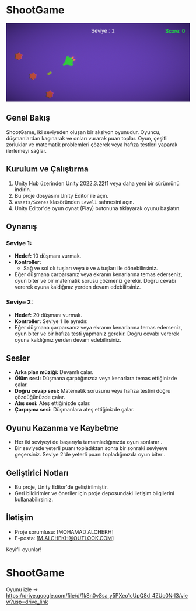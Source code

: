 # ShootGame
![Game image](images/Screenshot%202024-05-27%20123838.png)

## Genel Bakış
ShootGame, iki seviyeden oluşan bir aksiyon oyunudur. Oyuncu, düşmanlardan kaçınarak ve onları vurarak puan toplar. Oyun, çeşitli zorluklar ve matematik problemleri çözerek veya hafıza testleri yaparak ilerlemeyi sağlar.

## Kurulum ve Çalıştırma
1. Unity Hub üzerinden Unity 2022.3.22f1 veya daha yeni bir sürümünü indirin.
2. Bu proje dosyasını Unity Editor ile açın.
3. `Assets/Scenes` klasöründen `Level1` sahnesini açın.
4. Unity Editor'de oyun oynat (Play) butonuna tıklayarak oyunu başlatın.

## Oynanış
### Seviye 1:
- **Hedef:** 10 düşmanı vurmak.
- **Kontroller:**
  - Sağ ve sol ok tuşları veya `D` ve `A` tuşları ile dönebilirsiniz.
- Eğer düşmana çarparsanız veya ekranın kenarlarına temas ederseniz, oyun biter ve bir matematik sorusu çözmeniz gerekir. Doğru cevabı vererek oyuna kaldığınız yerden devam edebilirsiniz.

### Seviye 2:
- **Hedef:** 20 düşmanı vurmak.
- **Kontroller:** Seviye 1 ile aynıdır.
- Eğer düşmana çarparsanız veya ekranın kenarlarına temas ederseniz, oyun biter ve bir hafıza testi yapmanız gerekir. Doğru cevabı vererek oyuna kaldığınız yerden devam edebilirsiniz.

## Sesler
- **Arka plan müziği:** Devamlı çalar.
- **Ölüm sesi:** Düşmana çarptığınızda veya kenarlara temas ettiğinizde çalar.
- **Doğru cevap sesi:** Matematik sorusunu veya hafıza testini doğru çözdüğünüzde çalar.
- **Atış sesi:** Ateş ettiğinizde çalar.
- **Çarpışma sesi:** Düşmanlara ateş ettiğinizde çalar.

## Oyunu Kazanma ve Kaybetme
- Her iki seviyeyi de başarıyla tamamladığınızda oyun sonlanır .
- Bir seviyede yeterli puanı topladıktan sonra bir sonraki seviyeye geçersiniz. Seviye 2'de yeterli puanı topladığınızda oyun biter .

## Geliştirici Notları
- Bu proje, Unity Editor'de geliştirilmiştir.
- Geri bildirimler ve öneriler için proje deposundaki iletişim bilgilerini kullanabilirsiniz.

## İletişim
- Proje sorumlusu: [MOHAMAD ALCHEKH]
- E-posta: [M.ALCHEKH@OUTLOOK.COM]

Keyifli oyunlar!
# ShootGame

Oyunu izle -> https://drive.google.com/file/d/1kSn0vSsa_y5PXeo1cUpQ8d_4ZUc0NrI3/view?usp=drive_link
